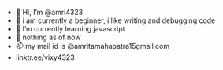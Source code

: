 - 👋 Hi, I’m @amri4323
- 👀 i am currently a beginner, i like writing and debugging code
- 🌱 I’m currently learning javascript
- 💞️ nothing as of now 
- 📫 my mail id is @amritamahapatra15gmail.com
- linktr.ee/vixy4323

<!---
amri4323/amri4323 is a ✨ special ✨ repository because its `README.md` (this file) appears on your GitHub profile.
You can click the Preview link to take a look at your changes.
--->
